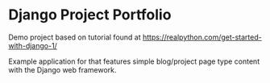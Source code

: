 # Django Project Portfolio
Demo project based on tutorial found at https://realpython.com/get-started-with-django-1/

Example application for that features simple blog/project page type content with the Django web framework.